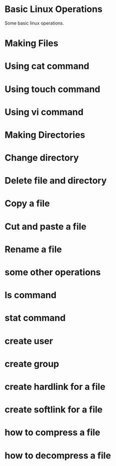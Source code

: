 # Basic Linux Operations
Some basic linux operations.

# Making Files 

# Using cat command

# Using touch command

# Using  vi command

# Making Directories

# Change directory

# Delete file and directory

# Copy a file

# Cut and paste a file

# Rename a file

# some other operations

# ls command

# stat command

# create user

# create group

# create hardlink for a file

# create softlink for a file

# how to compress a file

# how to decompress a file

 
